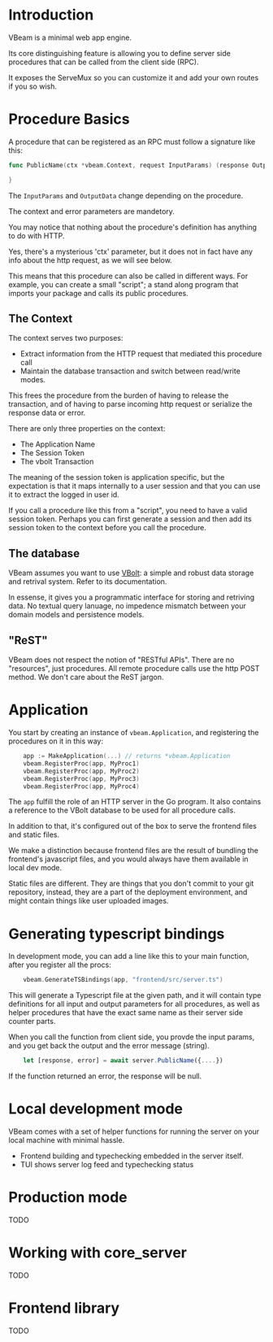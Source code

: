 # Introduction

VBeam is a minimal web app engine.

Its core distinguishing feature is allowing you to define server side procedures
that can be called from the client side (RPC).

It exposes the ServeMux so you can customize it and add your own routes if you
so wish.

# Procedure Basics

A procedure that can be registered as an RPC must follow a signature like this:

```go
func PublicName(ctx *vbeam.Context, request InputParams) (response OutputData, err error) {

}
```

The `InputParams` and `OutputData` change depending on the procedure.

The context and error parameters are mandetory.

You may notice that nothing about the procedure's definition has anything to do
with HTTP.

Yes, there's a mysterious 'ctx' parameter, but it does not in fact have any info
about the http request, as we will see below.

This means that this procedure can also be called in different ways. For example,
you can create a small "script"; a stand along program that imports your package
and calls its public procedures.

## The Context

The context serves two purposes:

- Extract information from the HTTP request that mediated this procedure call
- Maintain the database transaction and switch between read/write modes.

This frees the procedure from the burden of having to release the transaction,
and of having to parse incoming http request or serialize the response data or
error.

There are only three properties on the context:

- The Application Name
- The Session Token
- The vbolt Transaction

The meaning of the session token is application specific, but the expectation is
that it maps internally to a user session and that you can use it to extract
the logged in user id.

If you call a procedure like this from a "script", you need to have a valid
session token. Perhaps you can first generate a session and then add its session
token to the context before you call the procedure.

## The database

VBeam assumes you want to use [VBolt](https://pkg.go.dev/go.hasen.dev/vbolt): a
simple and robust data storage and retrival system. Refer to its documentation.

In essense, it gives you a programmatic interface for storing and retriving data.
No textual query lanuage, no impedence mismatch between your domain models and
persistence models.

## "ReST"

VBeam does not respect the notion of "RESTful APIs". There are no "resources",
just procedures. All remote procedure calls use the http POST method. We don't
care about the ReST jargon.

# Application

You start by creating an instance of `vbeam.Application`, and registering the
procedures on it in this way:

```go
    app := MakeApplication(...) // returns *vbeam.Application
    vbeam.RegisterProc(app, MyProc1)
    vbeam.RegisterProc(app, MyProc2)
    vbeam.RegisterProc(app, MyProc3)
    vbeam.RegisterProc(app, MyProc4)
```

The `app` fulfill the role of an HTTP server in the Go program. It also contains
a reference to the VBolt database to be used for all procedure calls.

In addition to that, it's configured out of the box to serve the frontend files
and static files.

We make a distinction because frontend files are the result of bundling the
frontend's javascript files, and you would always have them available in local
dev mode.

Static files are different. They are things that you don't commit to your git
repository, instead, they are a part of the deployment environment, and might
contain things like user uploaded images.

# Generating typescript bindings

In development mode, you can add a line like this to your main function, after
you register all the procs:

```go
    vbeam.GenerateTSBindings(app, "frontend/src/server.ts")
```

This will generate a Typescript file at the given path, and it will contain type
definitions for all input and output parameters for all procedures, as well as
helper procedures that have the exact same name as their server side counter
parts.

When you call the function from client side, you provde the input params, and
you get back the output and the error message (string).

```typescript
    let [response, error] = await server.PublicName({....})
```

If the function returned an error, the response will be null.

# Local development mode

VBeam comes with a set of helper functions for running the server on your local
machine with minimal hassle.

- Frontend building and typechecking embedded in the server itself.
- TUI shows server log feed and typechecking status

# Production mode

TODO

# Working with core_server

TODO

# Frontend library

TODO
